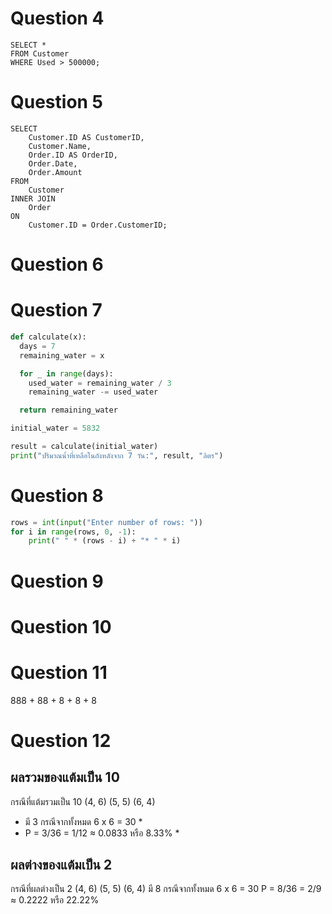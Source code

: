 # Question 4

```mysql
SELECT * 
FROM Customer 
WHERE Used > 500000;

```


# Question 5

```mysql
SELECT 
    Customer.ID AS CustomerID, 
    Customer.Name, 
    Order.ID AS OrderID, 
    Order.Date, 
    Order.Amount 
FROM 
    Customer 
INNER JOIN 
    Order 
ON 
    Customer.ID = Order.CustomerID;

```

# Question 6


# Question 7

```python
def calculate(x):
  days = 7
  remaining_water = x

  for _ in range(days):
    used_water = remaining_water / 3
    remaining_water -= used_water

  return remaining_water

initial_water = 5832

result = calculate(initial_water)
print("ปริมาณน้ำที่เหลือในถังหลังจาก 7 วัน:", result, "ลิตร")

```

# Question 8

```python
rows = int(input("Enter number of rows: "))
for i in range(rows, 0, -1):
    print(" " * (rows - i) + "* " * i)

```

# Question 9



# Question 10



# Question 11

888 + 88 + 8 + 8 + 8


# Question 12

## ผลรวมของแต้มเป็น 10

กรณีที่แต้มรวมเป็น 10
(4, 6)
(5, 5)
(6, 4)
* มี 3 กรณีจากทั้งหมด 6 x 6 = 30 *
* P = 3/36 = 1/12 ≈ 0.0833 หรือ 8.33% *

## ผลต่างของแต้มเป็น 2

กรณีที่ผลต่างเป็น 2
(4, 6)
(5, 5)
(6, 4)
มี 8 กรณีจากทั้งหมด 6 x 6 = 30
P = 8/36 = 2/9 ≈ 0.2222 หรือ 22.22%
